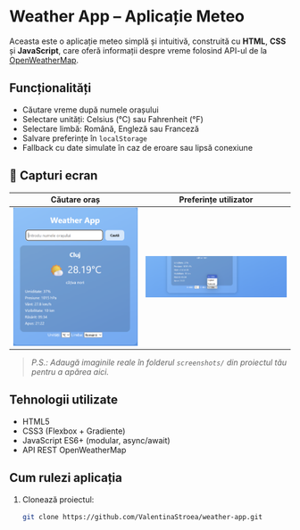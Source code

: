 # Weather App – Aplicație Meteo

Aceasta este o aplicație meteo simplă și intuitivă, construită cu **HTML**, **CSS** și **JavaScript**, care oferă informații despre vreme folosind API-ul de la [OpenWeatherMap](https://openweathermap.org/).

## Funcționalități

- Căutare vreme după numele orașului
- Selectare unități: Celsius (°C) sau Fahrenheit (°F)
- Selectare limbă: Română, Engleză sau Franceză
- Salvare preferințe în `localStorage`
- Fallback cu date simulate în caz de eroare sau lipsă conexiune

## 📸 Capturi ecran

| Căutare oraș | Preferințe utilizator |
|--------------|------------------------|
| ![search](./screenshots/search.png) | ![prefs](./screenshots/preferences.png) |

> *P.S.: Adaugă imaginile reale în folderul `screenshots/` din proiectul tău pentru a apărea aici.*

## Tehnologii utilizate

- HTML5
- CSS3 (Flexbox + Gradiente)
- JavaScript ES6+ (modular, async/await)
- API REST OpenWeatherMap

## Cum rulezi aplicația

1. Clonează proiectul:
   ```bash
   git clone https://github.com/ValentinaStroea/weather-app.git

